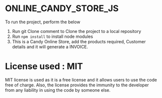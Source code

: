 # ONLINE_CANDY_STORE_JS
To run the project, perform the below
1. Run git Clone comment to Clone the project to a local repository
2. Run `npm install` to install node modules
3. This is a Candy Online Store, add the products required, Customer details and it will generate a INVOICE. 

# License used : MIT
MIT license is used as it is a free license and it allows users to use the code free of charge.
Also, the license provides the immunity to the developer from any liability in using the code by someone else.